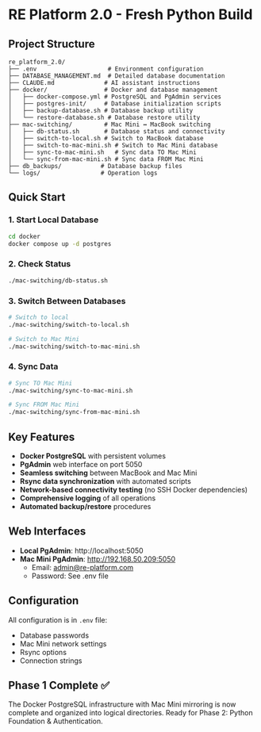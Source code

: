 # RE Platform 2.0 - Fresh Python Build

## Project Structure

```
re_platform_2.0/
├── .env                    # Environment configuration
├── DATABASE_MANAGEMENT.md  # Detailed database documentation
├── CLAUDE.md              # AI assistant instructions
├── docker/                # Docker and database management
│   ├── docker-compose.yml # PostgreSQL and PgAdmin services
│   ├── postgres-init/     # Database initialization scripts
│   ├── backup-database.sh # Database backup utility
│   └── restore-database.sh # Database restore utility
├── mac-switching/         # Mac Mini ↔ MacBook switching
│   ├── db-status.sh       # Database status and connectivity
│   ├── switch-to-local.sh # Switch to MacBook database
│   ├── switch-to-mac-mini.sh # Switch to Mac Mini database
│   ├── sync-to-mac-mini.sh   # Sync data TO Mac Mini
│   └── sync-from-mac-mini.sh # Sync data FROM Mac Mini
├── db_backups/           # Database backup files
└── logs/                 # Operation logs
```

## Quick Start

### 1. Start Local Database
```bash
cd docker
docker compose up -d postgres
```

### 2. Check Status
```bash
./mac-switching/db-status.sh
```

### 3. Switch Between Databases
```bash
# Switch to local
./mac-switching/switch-to-local.sh

# Switch to Mac Mini
./mac-switching/switch-to-mac-mini.sh
```

### 4. Sync Data
```bash
# Sync TO Mac Mini
./mac-switching/sync-to-mac-mini.sh

# Sync FROM Mac Mini
./mac-switching/sync-from-mac-mini.sh
```

## Key Features

- **Docker PostgreSQL** with persistent volumes
- **PgAdmin** web interface on port 5050
- **Seamless switching** between MacBook and Mac Mini
- **Rsync data synchronization** with automated scripts
- **Network-based connectivity testing** (no SSH Docker dependencies)
- **Comprehensive logging** of all operations
- **Automated backup/restore** procedures

## Web Interfaces

- **Local PgAdmin**: http://localhost:5050
- **Mac Mini PgAdmin**: http://192.168.50.209:5050
  - Email: admin@re-platform.com
  - Password: See .env file

## Configuration

All configuration is in `.env` file:
- Database passwords
- Mac Mini network settings
- Rsync options
- Connection strings

## Phase 1 Complete ✅

The Docker PostgreSQL infrastructure with Mac Mini mirroring is now complete and organized into logical directories. Ready for Phase 2: Python Foundation & Authentication.